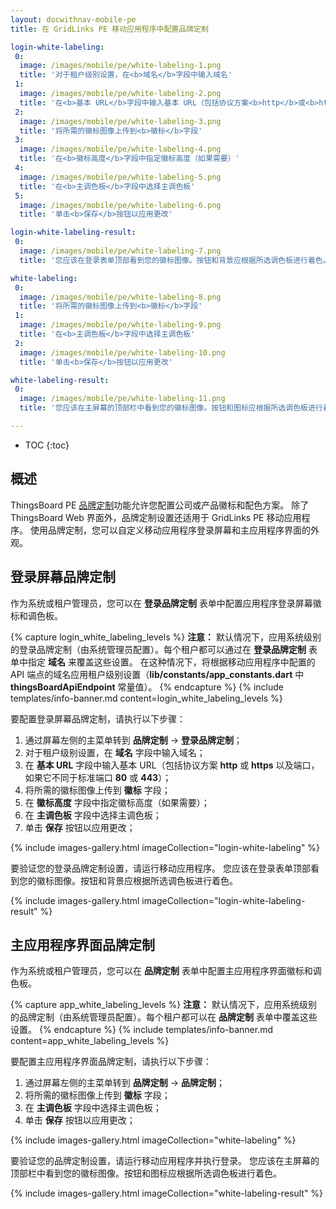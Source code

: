 ```yaml
---
layout: docwithnav-mobile-pe
title: 在 GridLinks PE 移动应用程序中配置品牌定制

login-white-labeling:
 0:
  image: /images/mobile/pe/white-labeling-1.png
  title: '对于租户级别设置，在<b>域名</b>字段中输入域名'
 1:
  image: /images/mobile/pe/white-labeling-2.png
  title: '在<b>基本 URL</b>字段中输入基本 URL（包括协议方案<b>http</b>或<b>https</b>以及端口，如果它不同于标准端口<b>80</b>或<b>443</b>）'
 2:
  image: /images/mobile/pe/white-labeling-3.png
  title: '将所需的徽标图像上传到<b>徽标</b>字段'
 3:
  image: /images/mobile/pe/white-labeling-4.png
  title: '在<b>徽标高度</b>字段中指定徽标高度（如果需要）'
 4:
  image: /images/mobile/pe/white-labeling-5.png
  title: '在<b>主调色板</b>字段中选择主调色板'
 5:
  image: /images/mobile/pe/white-labeling-6.png
  title: '单击<b>保存</b>按钮以应用更改'

login-white-labeling-result:
 0:
  image: /images/mobile/pe/white-labeling-7.png
  title: '您应该在登录表单顶部看到您的徽标图像。按钮和背景应根据所选调色板进行着色。'

white-labeling:
 0:
  image: /images/mobile/pe/white-labeling-8.png
  title: '将所需的徽标图像上传到<b>徽标</b>字段'
 1:
  image: /images/mobile/pe/white-labeling-9.png
  title: '在<b>主调色板</b>字段中选择主调色板'
 2:
  image: /images/mobile/pe/white-labeling-10.png
  title: '单击<b>保存</b>按钮以应用更改'

white-labeling-result:
 0:
  image: /images/mobile/pe/white-labeling-11.png
  title: '您应该在主屏幕的顶部栏中看到您的徽标图像。按钮和图标应根据所选调色板进行着色。'

---
```


* TOC
{:toc}

## 概述

ThingsBoard PE [品牌定制](/docs/pe/user-guide/white-labeling/)功能允许您配置公司或产品徽标和配色方案。
除了 ThingsBoard Web 界面外，品牌定制设置还适用于 GridLinks PE 移动应用程序。
使用品牌定制，您可以自定义移动应用程序登录屏幕和主应用程序界面的外观。

## 登录屏幕品牌定制

作为系统或租户管理员，您可以在 **登录品牌定制** 表单中配置应用程序登录屏幕徽标和调色板。

{% capture login_white_labeling_levels %}
**注意：** 默认情况下，应用系统级别的登录品牌定制（由系统管理员配置）。每个租户都可以通过在 **登录品牌定制** 表单中指定 **域名** 来覆盖这些设置。
在这种情况下，将根据移动应用程序中配置的 API 端点的域名应用租户级别设置（**lib/constants/app_constants.dart** 中 **thingsBoardApiEndpoint** 常量值）。
{% endcapture %}
{% include templates/info-banner.md content=login_white_labeling_levels %}

要配置登录屏幕品牌定制，请执行以下步骤：

1. 通过屏幕左侧的主菜单转到 **品牌定制** -> **登录品牌定制**；
2. 对于租户级别设置，在 **域名** 字段中输入域名；
3. 在 **基本 URL** 字段中输入基本 URL（包括协议方案 **http** 或 **https** 以及端口，如果它不同于标准端口 **80** 或 **443**）；
4. 将所需的徽标图像上传到 **徽标** 字段；
5. 在 **徽标高度** 字段中指定徽标高度（如果需要）；
6. 在 **主调色板** 字段中选择主调色板；
7. 单击 **保存** 按钮以应用更改；

{% include images-gallery.html imageCollection="login-white-labeling" %}

要验证您的登录品牌定制设置，请运行移动应用程序。
您应该在登录表单顶部看到您的徽标图像。按钮和背景应根据所选调色板进行着色。

{% include images-gallery.html imageCollection="login-white-labeling-result" %}

## 主应用程序界面品牌定制

作为系统或租户管理员，您可以在 **品牌定制** 表单中配置主应用程序界面徽标和调色板。

{% capture app_white_labeling_levels %}
**注意：** 默认情况下，应用系统级别的品牌定制（由系统管理员配置）。每个租户都可以在 **品牌定制** 表单中覆盖这些设置。
{% endcapture %}
{% include templates/info-banner.md content=app_white_labeling_levels %}

要配置主应用程序界面品牌定制，请执行以下步骤：

1. 通过屏幕左侧的主菜单转到 **品牌定制** -> **品牌定制**；
2. 将所需的徽标图像上传到 **徽标** 字段；
3. 在 **主调色板** 字段中选择主调色板；
4. 单击 **保存** 按钮以应用更改；

{% include images-gallery.html imageCollection="white-labeling" %}

要验证您的品牌定制设置，请运行移动应用程序并执行登录。
您应该在主屏幕的顶部栏中看到您的徽标图像。按钮和图标应根据所选调色板进行着色。

{% include images-gallery.html imageCollection="white-labeling-result" %}